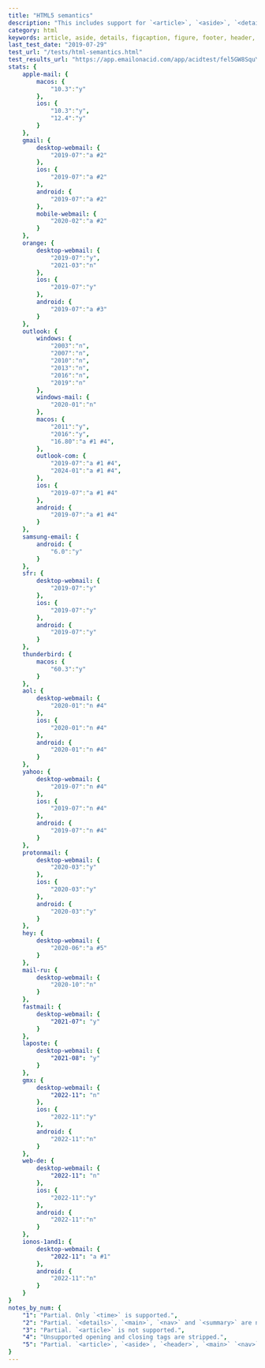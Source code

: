 ```yaml
---
title: "HTML5 semantics"
description: "This includes support for `<article>`, `<aside>`, `<details>`, `<figcaption>`, `<figure>`, `<footer>`, `<header>`, `<main>`, `<mark>`, `<nav>`, `<section>`, `<summary>`, `<time>` elements."
category: html
keywords: article, aside, details, figcaption, figure, footer, header, main, mark, nav, section, summary, time
last_test_date: "2019-07-29"
test_url: "/tests/html-semantics.html"
test_results_url: "https://app.emailonacid.com/app/acidtest/fel5GW8SquYS9SWxQHu5Z9s0IeTpLZcnf5ghDEqQFf5Je/list"
stats: {
    apple-mail: {
        macos: {
            "10.3":"y"
        },
        ios: {
            "10.3":"y",
            "12.4":"y"
        }
    },
    gmail: {
        desktop-webmail: {
            "2019-07":"a #2"
        },
        ios: {
            "2019-07":"a #2"
        },
        android: {
            "2019-07":"a #2"
        },
        mobile-webmail: {
            "2020-02":"a #2"
        }
    },
    orange: {
        desktop-webmail: {
            "2019-07":"y",
            "2021-03":"n"
        },
        ios: {
            "2019-07":"y"
        },
        android: {
            "2019-07":"a #3"
        }
    },
    outlook: {
        windows: {
            "2003":"n",
            "2007":"n",
            "2010":"n",
            "2013":"n",
            "2016":"n",
            "2019":"n"
        },
        windows-mail: {
            "2020-01":"n"
        },
        macos: {
            "2011":"y",
            "2016":"y",
            "16.80":"a #1 #4",
        },
        outlook-com: {
            "2019-07":"a #1 #4",
            "2024-01":"a #1 #4",
        },
        ios: {
            "2019-07":"a #1 #4"
        },
        android: {
            "2019-07":"a #1 #4"
        }
    },
    samsung-email: {
        android: {
            "6.0":"y"
        }
    },
    sfr: {
        desktop-webmail: {
            "2019-07":"y"
        },
        ios: {
            "2019-07":"y"
        },
        android: {
            "2019-07":"y"
        }
    },
    thunderbird: {
        macos: {
            "60.3":"y"
        }
    },
    aol: {
        desktop-webmail: {
            "2020-01":"n #4"
        },
        ios: {
            "2020-01":"n #4"
        },
        android: {
            "2020-01":"n #4"
        }
    },
    yahoo: {
        desktop-webmail: {
            "2019-07":"n #4"
        },
        ios: {
            "2019-07":"n #4"
        },
        android: {
            "2019-07":"n #4"
        }
    },
    protonmail: {
        desktop-webmail: {
            "2020-03":"y"
        },
        ios: {
            "2020-03":"y"
        },
        android: {
            "2020-03":"y"
        }
    },
    hey: {
        desktop-webmail: {
            "2020-06":"a #5"
        }
    },
    mail-ru: {
        desktop-webmail: {
            "2020-10":"n"
        }
    },
    fastmail: {
        desktop-webmail: {
            "2021-07": "y"
        }
    },
    laposte: {
        desktop-webmail: {
            "2021-08": "y"
        }
    },
	gmx: {
		desktop-webmail: {
			"2022-11": "n"
		},
		ios: {
			"2022-11":"y"
		},
		android: {
			"2022-11":"n"
		}
	},
	web-de: {
		desktop-webmail: {
			"2022-11": "n"
		},
		ios: {
			"2022-11":"y"
		},
		android: {
			"2022-11":"n"
		}
	},
	ionos-1and1: {
		desktop-webmail: {
			"2022-11": "a #1"
		},
		android: {
			"2022-11":"n"
		}
	}
}
notes_by_num: {
    "1": "Partial. Only `<time>` is supported.",
    "2": "Partial. `<details>`, `<main>`, `<nav>` and `<summary>` are not supported. Opening and closing tags are replaced by `<u></u>`.",
    "3": "Partial. `<article>` is not supported.",
    "4": "Unsupported opening and closing tags are stripped.",
    "5": "Partial. `<article>`, `<aside>`, `<header>`, `<main>` `<nav>`, `<section>`, `<summary>` are not supported."
}
---
```

